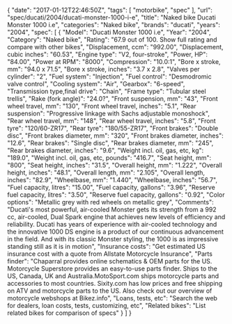 {
    "date": "2017-01-12T22:46:50Z",
    "tags": [
        "motorbike",
        "spec"
    ],
    "url": "spec\/ducati\/2004\/ducati-monster-1000-i-e",
    "title": "Naked bike Ducati Monster 1000 i.e",
    "categories": "Naked bike",
    "brands": "ducati",
    "years": "2004",
    "spec": [
        {
            "Model": "Ducati Monster 1000 i.e",
            "Year": "2004",
            "Category": "Naked bike",
            "Rating": "67.9 out of 100. Show full rating and compare with other bikes",
            "Displacement, ccm": "992.00",
            "Displacement, cubic inches": "60.53",
            "Engine type": "V2, four-stroke",
            "Power, HP": "84.00",
            "Power at RPM": "8000",
            "Compression": "10.0:1",
            "Bore x stroke, mm": "94.0 x 71.5",
            "Bore x stroke, inches": "3.7 x 2.8",
            "Valves per cylinder": "2",
            "Fuel system": "Injection",
            "Fuel control": "Desmodromic valve control",
            "Cooling system": "Air",
            "Gearbox": "6-speed",
            "Transmission type,final drive": "Chain",
            "Frame type": "Tubular steel trellis",
            "Rake (fork angle)": "24.0?",
            "Front suspension, mm": "43",
            "Front wheel travel, mm": "130",
            "Front wheel travel, inches": "5.1",
            "Rear suspension": "Progressive linkage with Sachs adjustable monoshock",
            "Rear wheel travel, mm": "148",
            "Rear wheel travel, inches": "5.8",
            "Front tyre": "120\/60-ZR17",
            "Rear tyre": "180\/55-ZR17",
            "Front brakes": "Double disc",
            "Front brakes diameter, mm": "320",
            "Front brakes diameter, inches": "12.6",
            "Rear brakes": "Single disc",
            "Rear brakes diameter, mm": "245",
            "Rear brakes diameter, inches": "9.6",
            "Weight incl. oil, gas, etc, kg": "189.0",
            "Weight incl. oil, gas, etc, pounds": "416.7",
            "Seat height, mm": "800",
            "Seat height, inches": "31.5",
            "Overall height, mm": "1.222",
            "Overall height, inches": "48.1",
            "Overall length, mm": "2.105",
            "Overall length, inches": "82.9",
            "Wheelbase, mm": "1.440",
            "Wheelbase, inches": "56.7",
            "Fuel capacity, litres": "15.00",
            "Fuel capacity, gallons": "3.96",
            "Reserve fuel capacity, litres": "3.50",
            "Reserve fuel capacity, gallons": "0.92",
            "Color options": "Metallic grey with red wheels on metallic grey",
            "Comments": "Ducati's most powerful, air-cooled Monster gets its strength from a 992 cc, air-cooled, Dual Spark engine that achieves new levels of efficiency and reliability. Ducati has years of experience with air-cooled technology and the innovative 1000 DS engine is a product of our continuous advancement in the field. And with its classic Monster styling, the 1000 is as impressive standing still as it is in motion",
            "Insurance costs": "Get estimated US insurance cost with a quote from Allstate Motorcycle Insurance",
            "Parts finder": "Chaparral provides online schematics & OEM parts for the US.   Motorcycle Superstore provides an easy-to-use parts finder. Ships to the US, Canada, UK and Australia.MotoSport.com ships motorcycle parts and accessories to most countries.    Sixity.com has low prices and free shipping on ATV and motorcycle parts to the US. Also check out our overview of motorcycle webshops at Bikez.info",
            "Loans, tests, etc": "Search the web for dealers, loan costs, tests, customizing, etc",
            "Related bikes": "List related bikes for comparison of specs"
        }
    ]
}